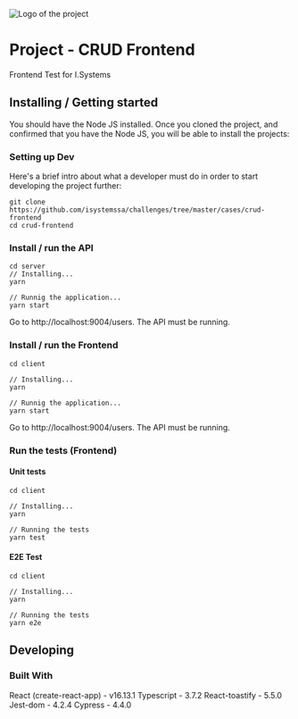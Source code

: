 ![Logo of the project](https://agenciamaori.com.br/i.systems/logo-Isystem_positivo.svg)

# Project - CRUD Frontend

Frontend Test for I.Systems

## Installing / Getting started

You should have the Node JS installed. 
Once you cloned the project, and confirmed that you have the Node JS, you will be able to install the projects: 

### Setting up Dev

Here's a brief intro about what a developer must do in order to start developing
the project further:

```shell
git clone https://github.com/isystemssa/challenges/tree/master/cases/crud-frontend
cd crud-frontend
```

### Install / run the API
```shell
cd server
// Installing...
yarn

// Runnig the application...
yarn start
```

Go to http://localhost:9004/users. The API must be running.

### Install / run the Frontend

```shell
cd client

// Installing...
yarn

// Runnig the application...
yarn start
```

Go to http://localhost:9004/users. The API must be running.

### Run the tests (Frontend)

#### Unit tests
```shell
cd client

// Installing...
yarn

// Running the tests
yarn test
```

#### E2E Test
```shell
cd client

// Installing...
yarn

// Running the tests
yarn e2e
```

## Developing

### Built With
React (create-react-app) - v16.13.1
Typescript - 3.7.2
React-toastify - 5.5.0
Jest-dom - 4.2.4
Cypress - 4.4.0